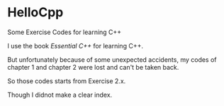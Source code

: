 # HelloCpp

Some Exercise Codes for learning C++

I use the book *Essential C++* for learning C++.

But unfortunately because of some unexpected accidents,
my codes of chapter 1 and chapter 2 were lost and can't be taken back.

So those codes starts from Exercise 2.x.

Though I didnot make a clear index.
